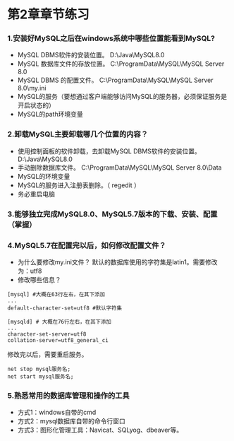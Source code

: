 # 第2章章节练习

### 1.安装好MySQL之后在windows系统中哪些位置能看到MySQL?

* MySQL DBMS软件的安装位置。 D:\Java\MySQL8.0
* MySQL 数据库文件的存放位置。 C:\ProgramData\MySQL\MySQL Server 8.0
* MySQL DBMS 的配置文件。 C:\ProgramData\MySQL\MySQL Server 8.0\my.ini
* MySQL的服务（要想通过客户端能够访问MySQL的服务器，必须保证服务是开启状态的）
* MySQL的path环境变量

### 2.卸载MySQL主要卸载哪几个位置的内容？

* 使用控制面板的软件卸载，去卸载MySQL DBMS软件的安装位置。D:\Java\MySQL8.0
* 手动删除数据库文件。 C:\ProgramData\MySQL\MySQL Server 8.0\Data
* MySQL的环境变量
* MySQL的服务进入注册表删除。（ regedit ）
* 务必重启电脑

### 3.能够独立完成MySQL8.0、MySQL5.7版本的下载、安装、配置 （掌握）

### 4.MySQL5.7在配置完以后，如何修改配置文件？

* 为什么要修改my.ini文件？ 默认的数据库使用的字符集是latin1。需要修改为：utf8
* 修改哪些信息？
```
[mysql] #大概在63行左右，在其下添加
...
default-character-set=utf8 #默认字符集

[mysqld] # 大概在76行左右，在其下添加
...
character-set-server=utf8
collation-server=utf8_general_ci
```

修改完以后，需要重启服务。

```
net stop mysql服务名;
net start mysql服务名;
```

### 5.熟悉常用的数据库管理和操作的工具

* 方式1：windows自带的cmd
* 方式2：mysql数据库自带的命令行窗口
* 方式3：图形化管理工具：Navicat、SQLyog、dbeaver等。